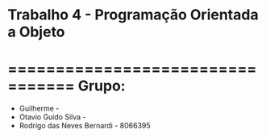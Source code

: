 # Trabalho 4 - Programação Orientada a Objeto

=================================
Grupo:
=================================

- Guilherme - 
- Otavio Guido Silva - 
- Rodrigo das Neves Bernardi - 8066395